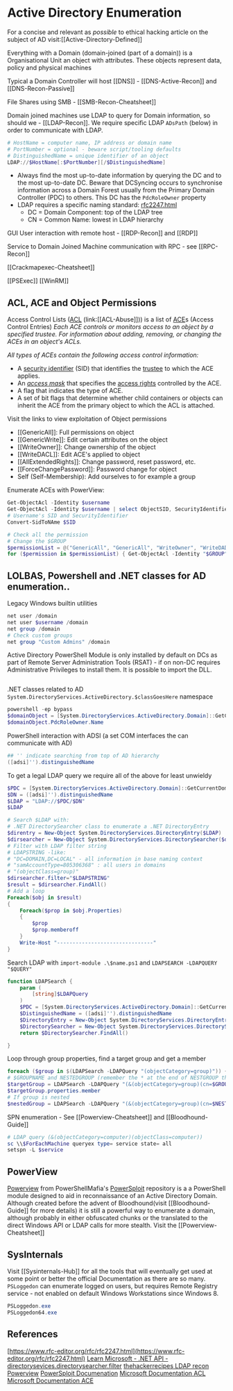 # Active Directory Enumeration

For a concise and relevant as *possible* to ethical hacking article on the subject of AD visit:[[Active-Directory-Defined]]

Everything with a Domain (domain-joined (part of a domain)) is a Organisational Unit an object with attributes. These objects represent data, policy and physical machines 

Typical a Domain Controller will host [[DNS]] - [[DNS-Active-Recon]] and [[DNS-Recon-Passive]]


File Shares using SMB - [[SMB-Recon-Cheatsheet]]

Domain joined machines use LDAP to query for Domain information, so should we - [[LDAP-Recon]]. We require specific LDAP `ADsPath` (below) in order to communicate with LDAP.
```powershell
# HostName = computer name, IP address or domain name
# PortNumber = optional - beware script/tooling defaults
# DistinguishedName = unique identifier of an object
LDAP://$HostName[:$PortNumber][/$DistinguishedName]
```
- Always find the most up-to-date information by querying the DC and to the most up-to-date DC. Beware that DCSyncing occurs to synchronise information across a Domain Forest usually from the Primary Domain Controller (PDC) to others. This DC has the `PdcRoleOwner` property
- LDAP requires a specific naming standard: [rfc2247.html](https://www.rfc-editor.org/rfc/rfc2247.html)
	- DC = Domain Component: top of the LDAP tree 
	- CN = Common Name: lowest in LDAP hierarchy

GUI User interaction with remote host - [[RDP-Recon]] and [[RDP]]

Service to Domain Joined Machine communication with RPC - see [[RPC-Recon]]


[[Crackmapexec-Cheatsheet]]

[[PSExec]]
[[WinRM]] 
## ACL, ACE and Object Permissions

Access Control Lists ([ACL](https://learn.microsoft.com/en-us/windows/win32/secauthz/access-control-lists) (link:[[ACL-Abuse]])) is a list of [ACE](https://learn.microsoft.com/en-us/windows/win32/secauthz/access-control-entries)s (Access Control Entries) *Each ACE controls or monitors access to an object by a specified trustee. For information about adding, removing, or changing the ACEs in an object's ACLs.*

*All types of ACEs contain the following access control information:*
- A [security identifier](https://learn.microsoft.com/en-us/windows/win32/secauthz/security-identifiers) (SID) that identifies the [trustee](https://learn.microsoft.com/en-us/windows/win32/secauthz/trustees) to which the ACE applies.
- An [_access mask_](https://learn.microsoft.com/en-us/windows/desktop/SecGloss/a-gly) that specifies the [access rights](https://learn.microsoft.com/en-us/windows/win32/secauthz/access-rights-and-access-masks) controlled by the ACE.
- A flag that indicates the type of ACE.
- A set of bit flags that determine whether child containers or objects can inherit the ACE from the primary object to which the ACL is attached.

Visit the links to view exploitation of Object permissions 
- [[GenericAll]]: Full permissions on object
- [[GenericWrite]]: Edit certain attributes on the object
- [[WriteOwner]]: Change ownership of the object
- [[WriteDACL]]: Edit ACE's applied to object
- [[AllExtendedRights]]: Change password, reset password, etc.
- [[ForceChangePassword]]: Password change for object
- Self (Self-Membership): Add ourselves to for example a group


Enumerate ACEs with PowerView:
```powershell
Get-ObjectAcl -Identity $username
Get-ObjectAcl -Identity $username | select ObjectSID, SecurityIdentifier, ActiveDirectoryRights
# Username's SID and SecurityIdentifier
Convert-SidToNAme $SID

# Check all the permission 
# Change the $GROUP
$permissionList = @("GenericAll", "GenericAll", "WriteOwner", "WriteDADL", "AllExtendedRights", "ForceChangePassword", "Self")
for ($permission in $permissionList) { Get-ObjectAcl -Identity "$GROUP" | ? {$_.ActiveDirectoryRights -eq "$permission"} | select SecurityIdentifier,ActiveDirectoryRights} 
```

## LOLBAS, Powershell and .NET classes for AD enumeration.. 

Legacy Windows builtin utilities
```powershell
net user /domain
net user $username /domain
net group /domain
# Check custom groups
net group "Custom Admins" /domain
```

Active Directory PowerShell Module is only installed by default on DCs as part of Remote Server Administration Tools (RSAT) - if on non-DC requires Administrative Privileges to install them. It is possible to import the DLL.
```
```

.NET classes related to AD `System.DirectoryServices.ActiveDirectory.$classGoesHere` namespace 
```powershell
powershell -ep bypass
$domainObject = [System.DirectoryServices.ActiveDirectory.Domain]::GetCurrentDomain()
$domainObject.PdcRoleOwner.Name
```

PowerShell interaction with ADSI (a set COM interfaces the can communicate with AD)
```powershell
## '' indicate searching from top of AD hierarchy
([adsi]'').distinguishedName
```

To get a legal LDAP query we require all of the above for least unwieldy
```powershell
$PDC = [System.DirectoryServices.ActiveDirectory.Domain]::GetCurrentDomain().PdcRoleOwner.Name
$DN = ([adsi]'').distinguishedName 
$LDAP = "LDAP://$PDC/$DN"
$LDAP

# Search $LDAP with:
# .NET DirectorySearcher class to enumerate a .NET DirectoryEntry 
$direntry = New-Object System.DirectoryServices.DirectoryEntry($LDAP)
$dirsearcher = New-Object System.DirectoryServices.DirectorySearcher($direntry)
# Filter with LDAP filter string
# LDAPSTRING -like: 
# "DC=DOMAIN,DC=LOCAL" - all information in base naming context 
# "samAccountType=805306368" : all users in domains
# "(objectClass=group)"
$dirsearcher.filter="$LDAPSTRING"
$result = $dirsearcher.FindAll()
# Add a loop
Foreach($obj in $result)
{
    Foreach($prop in $obj.Properties)
    {
        $prop
        $prop.memberoff
    }
    Write-Host "-------------------------------"
}
```

Search LDAP with `import-module .\$name.ps1` and `LDAPSEARCH -LDAPQUERY "$QUERY"`
```powershell
function LDAPSearch {
    param (
        [string]$LDAPQuery
    )
    $PDC = [System.DirectoryServices.ActiveDirectory.Domain]::GetCurrentDomain().PdcRoleOwner.Name
    $DistinguishedName = ([adsi]'').distinguishedName
    $DirectoryEntry = New-Object System.DirectoryServices.DirectoryEntry("LDAP://$PDC/$DistinguishedName")
    $DirectorySearcher = New-Object System.DirectoryServices.DirectorySearcher($DirectoryEntry, $LDAPQuery)
    return $DirectorySearcher.FindAll()

}
```

Loop through group properties, find a target group and get a member
```powershell
foreach ($group in $(LDAPSearch -LDAPQuery "(objectCategory=group)")) { $group.properties | select {$_.cn}, {$_.member}}
# $GROUPNAME and NESTEDGROUP (remember the * at the end of NESTGROUP that indicates nesting)
$targetGroup = LDAPSearch -LDAPQuery "(&(objectCategory=group)(cn=$GROUPNAME))"
$targetGroup.properties.member
# If group is nested
$nestedGroup = LDAPSearch -LDAPQuery "(&(objectCategory=group)(cn=$NESTEDGROUP*))"
```

SPN enumeration - See [[Powerview-Cheatsheet]] and [[Bloodhound-Guide]] 
```powershell
# LDAP query (&(objectCategory=computer)(objectClass=computer))
sc \\$ForEachMachine queryex type= service state= all
setspn -L $service
```
## PowerView

[Powerview](https://github.com/PowerShellMafia/PowerSploit/blob/master/Recon/PowerView.ps1) from PowerShellMafia's [PowerSploit](https://powersploit.readthedocs.io/en/latest/Recon/) repository is a a PowerShell module    designed to aid in reconnaissance of an Active Directory Domain. Although created before the advent of Bloodhound(visit [[Bloodhound-Guide]] for more details) it is still a powerful way to enumerate a domain, although probably in either obfuscated chunks or the translated to the direct Windows API or LDAP calls for more stealth.  Visit the [[Powerview-Cheatsheet]]

## SysInternals

Visit [[Sysinternals-Hub]] for all the tools that will eventually get used at some point or better the official Documentation as there are so many. `PSLoggedon` can enumerate logged on users, but requires Remote Registry service - not enabled on default Windows Workstations since Windows 8.
```powershell
PSLoggedon.exe 
PSLoggedon64.exe 
```

## References

[https://www.rfc-editor.org/rfc/rfc2247.html](https://www.rfc-editor.org/rfc/rfc2247.html)
[Learn Microsoft - .NET API - directorysevices.directorysearcher.filter](https://learn.microsoft.com/en-us/dotnet/api/system.directoryservices.directorysearcher.filter?view=dotnet-plat-ext-7.0)
[thehackerrecipes LDAP recon](https://www.thehacker.recipes/ad/recon/ldap)
[Powerview](https://github.com/PowerShellMafia/PowerSploit/blob/master/Recon/PowerView.ps1) 
[PowerSploit Documenation](https://powersploit.readthedocs.io/en/latest/) 
[Microsoft Documentation ACL](https://learn.microsoft.com/en-us/windows/win32/secauthz/access-control-lists) 
[Microsoft Documentation ACE](https://learn.microsoft.com/en-us/windows/win32/secauthz/access-control-entries)